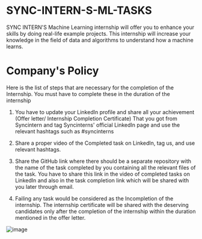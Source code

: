 # SYNC-INTERN-S-ML-TASKS
SYNC INTERN'S Machine Learning internship will offer you to enhance your skills by doing real-life example projects. This internship will increase your knowledge in the field of data and algorithms to understand how a machine learns.

# Company's Policy
Here is the list of steps that are necessary for the completion of the Internship. You must have to complete these in the duration of the internship

1) You have to update your LinkedIn profile and share all your achievement (Offer letter/ Internship Completion Certificate) That you got from Syncintern and tag Syncinterns' official LinkedIn page and use the relevant hashtags such as #syncinterns

2) Share a proper video of the Completed task on LinkedIn, tag us, and use relevant hashtags.

3) Share the GitHub link where there should be a separate repository with the name of the task completed by you containing all the relevant files of the task.  You have to share this link in the video of completed tasks on LinkedIn and also in the task completion link which will be shared with you later through email.

4) Failing any task would be considered as the Incompletion of the internship. The internship certificate will be shared with the deserving candidates only after the completion of the internship within the duration mentioned in the offer letter.

![image](https://github.com/Yash22222/SYNC-INTERN-S-ML-TASKS/assets/97459174/247fc8f4-b801-4a8f-9878-c228de543b7c)

